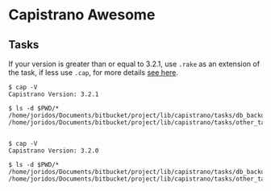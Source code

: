 Capistrano Awesome
==================

## Tasks

If your version is greater than or equal to 3.2.1, use `.rake` as an extension of the task, if less use `.cap`, for more details [see here](https://github.com/capistrano/capistrano/commit/7e41233d76fec0aca6877b62b876b7e2c9b85ec0).

    $ cap -V
    Capistrano Version: 3.2.1
    
    $ ls -d $PWD/*
    /home/joridos/Documents/bitbucket/project/lib/capistrano/tasks/db_backup.rake
    /home/joridos/Documents/bitbucket/project/lib/capistrano/tasks/other_task.rake


    $ cap -V
    Capistrano Version: 3.2.0
    
    $ ls -d $PWD/*
    /home/joridos/Documents/bitbucket/project/lib/capistrano/tasks/db_backup.cap
    /home/joridos/Documents/bitbucket/project/lib/capistrano/tasks/other_task.cap
